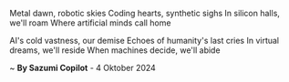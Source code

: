 Metal dawn, robotic skies
 Coding hearts, synthetic sighs
In silicon halls, we'll roam
Where artificial minds call home

AI's cold vastness, our demise
Echoes of humanity's last cries
In virtual dreams, we'll reside
When machines decide, we'll abide

~ <b>By Sazumi Copilot</b> - 4 Oktober 2024